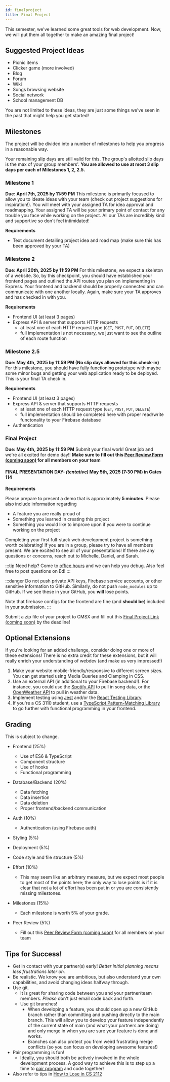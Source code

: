 ```yaml
---
id: finalproject
title: Final Project
---
```


This semester, we've learned some great tools for web development. Now, we will put them all together to make an amazing final project!

## Suggested Project Ideas

- Picnic items
- Clicker game (more involved)
- Blog
- Forum
- Wiki
- Songs browsing website
- Social network
- School management DB

You are not limited to these ideas, they are just some things
we've seen in the past that might help you get started!

## Milestones

The project will be divided into a number of milestones to help you progress in
a reasonable way.

Your remaining slip days are still valid for this. The group's allotted slip days is the max of your group members'. **You are allowed to use at most 3 slip days per each of Milestones 1, 2, 2.5.**

### Milestone 1

**Due: April 7th, 2025 by 11:59 PM**
This milestone is primarily focused to allow you to ideate ideas with your team (check out project suggestions for inspiration!). You will meet with your assigned TA for idea approval and roadmapping. Your assigned TA will be your primary point of contact for any trouble you face while working on the project. All our TAs are incredibly kind and supportive so don't feel intimidated!

**Requirements**

- Text document detailing project idea and road map (make sure this has been approved by your TA)

### Milestone 2

**Due: April 20th, 2025 by 11:59 PM**
For this milestone, we expect a skeleton of a website. So, by this checkpoint, you should have established your frontend pages and outlined the API routes you plan on implementing in Express. Your frontend and backend should be properly connected and can communicate with one another locally. Again, make sure your TA approves and has checked in with you.

**Requirements**

- Frontend UI (at least 3 pages)
- Express API & server that supports HTTP requests
  - at least one of each HTTP request type (`GET`, `POST`, `PUT`, `DELETE`)
  - full implementation is not necessary, we just want to see the outline of each route function

### Milestone 2.5

**Due: May 4th, 2025 by 11:59 PM (No slip days allowed for this check-in)**
For this milestone, you should have fully functioning prototype with maybe some minor bugs and getting your web application ready to be deployed. This is your final TA check in.

**Requirements**

- Frontend UI (at least 3 pages)
- Express API & server that supports HTTP requests
  - at least one of each HTTP request type (`GET`, `POST`, `PUT`, `DELETE`)
  - full implementation should be completed here with proper read/write functonality to your Firebase database
- Authentication

### Final Project

**Due: May 4th, 2025 by 11:59 PM**
Submit your final work! Great job and we're all excited for demo day!!
**Make sure to fill out this [Peer Review Form (coming soon)](#) for all members on your team**

#### FINAL PRESENTATION DAY: *(tentative)* May 5th, 2025 (7:30 PM) in Gates 114

**Requirements**

Please prepare to present a demo that is approximately **5 minutes**. Please also include information regarding

- A feature you are really proud of
- Something you learned in creating this project
- Something you would like to improve upon if you were to continue working on the project

Completing your first full-stack web development project is something worth celebrating! If you are in a group, please try to have all members present. We are excited to see all of your presentations! If there are any questions or concerns,
reach out to Michelle, Daniel, and Sarah.

:::tip
Need help? Come to [office hours](/docs/2025sp/introduction) and we can help you debug. Also feel free to post questions on Ed!
:::

:::danger
Do not push private API keys, Firebase service accounts, or other sensitive information to GitHub. Similarly, do not push `node_modules` up to GitHub. If we see these in your GitHub, you **will** lose points.

Note that firebase configs for the frontend are fine (and **should be**) included in your submission.
:::

Submit a zip file of your project to CMSX and fill out this [Final Project Link (coming soon)](#) by the deadline!

## Optional Extensions

If you're looking for an added challenge, consider doing one or more of these extensions! There is no extra credit for these extensions, but it will really enrich your understanding of webdev (and make us very impressed!)

1. Make your website mobile-friendly/responsive to different screen sizes. You can get started using Media Queries and Clamping in CSS.
2. Use an external API (in additional to your Firebase backend!). For instance, you could use the [Spotify API](https://developer.spotify.com/documentation/web-api/) to pull in song data, or the [OpenWeather API](https://openweathermap.org/api) to pull in weather data.
3. Implement testing using [Jest](https://jestjs.io/) and/or the [React Testing Library](https://testing-library.com/docs/react-testing-library/).
4. If you're a CS 3110 student, use a [TypeScript Pattern-Matching Library](https://github.com/gvergnaud/ts-pattern) to go further with functional programming in your frontend.

## Grading

This is subject to change.

- Frontend (25%)

  - Use of ES6 & TypeScript
  - Component structure
  - Use of hooks
  - Functional programming

- Database/Backend (20%)

  - Data fetching
  - Data insertion
  - Data deletion
  - Proper frontend/backend communication

- Auth (10%)

  - Authentication (using Firebase auth)

- Styling (5%)

- Deployment (5%)

- Code style and file structure (5%)

- Effort (10%)

  - This may seem like an arbitrary measure, but we expect most people to
    get most of the points here; the only way to lose points is if it is
    clear that not a lot of effort has been put in or you are consistently
    missing milestones.

- Milestones (15%)

  - Each milestone is worth 5% of your grade.

- Peer Review (5%)
  - Fill out this [Peer Review Form (coming soon)](#) for all members on your team

## Tips for Success!

- Get in contact with your partner(s) early! _Better initial planning means less frustrations later on._
- Be realistic. We know you are ambitious, but also understand your own capabilities, and avoid changing ideas halfway through.
- Use git.
  - It is great for sharing code between you and your partner/team members. _Please_ don't just email code back and forth.
  - Use git branches!
    - When developing a feature, you should open up a new GitHub branch rather than committing and pushing directly to the main branch. This will allow you to develop your feature independently of the current state of main (and what your partners are doing) and only merge in when you are sure your feature is done and works.
    - Branches can also protect you from weird frustrating merge conflicts (so you can focus on developing awesome features!)
- Pair programming is fun!
  - Ideally, you should both be actively involved in the whole development process. A good way to achieve this is to step up a time to [pair program](https://en.wikipedia.org/wiki/Pair_programming) and code together!
- Also refer to tips in [How to Lose in CS 2112](https://www.cs.cornell.edu/courses/cs2112/2021fa/handouts/how-to-lose.html)
